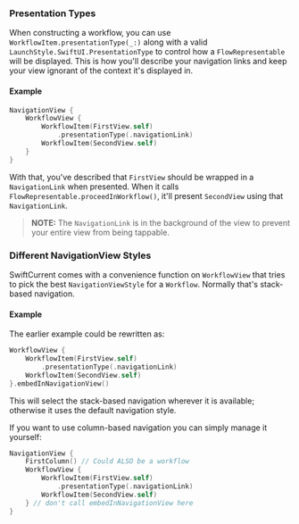 ### Presentation Types
When constructing a workflow, you can use `WorkflowItem.presentationType(_:)` along with a valid `LaunchStyle.SwiftUI.PresentationType` to control how a `FlowRepresentable` will be displayed. This is how you'll describe your navigation links and keep your view ignorant of the context it's displayed in.

#### Example
```swift
NavigationView {
    WorkflowView {
        WorkflowItem(FirstView.self)
            .presentationType(.navigationLink)
        WorkflowItem(SecondView.self)
    }
}
```

With that, you've described that `FirstView` should be wrapped in a `NavigationLink` when presented. When it calls `FlowRepresentable.proceedInWorkflow()`, it'll present `SecondView` using that `NavigationLink`.

> **NOTE:** The `NavigationLink` is in the background of the view to prevent your entire view from being tappable.

### Different NavigationView Styles
SwiftCurrent comes with a convenience function on `WorkflowView` that tries to pick the best `NavigationViewStyle` for a `Workflow`. Normally that's stack-based navigation.

#### Example
The earlier example could be rewritten as:
```swift
WorkflowView {
    WorkflowItem(FirstView.self)
        .presentationType(.navigationLink)
    WorkflowItem(SecondView.self)
}.embedInNavigationView()
```

This will select the stack-based navigation wherever it is available; otherwise it uses the default navigation style. 

If you want to use column-based navigation you can simply manage it yourself:

```swift
NavigationView {
    FirstColumn() // Could ALSO be a workflow
    WorkflowView {
        WorkflowItem(FirstView.self)
            .presentationType(.navigationLink)
        WorkflowItem(SecondView.self)
    } // don't call embedInNavigationView here
}
```
